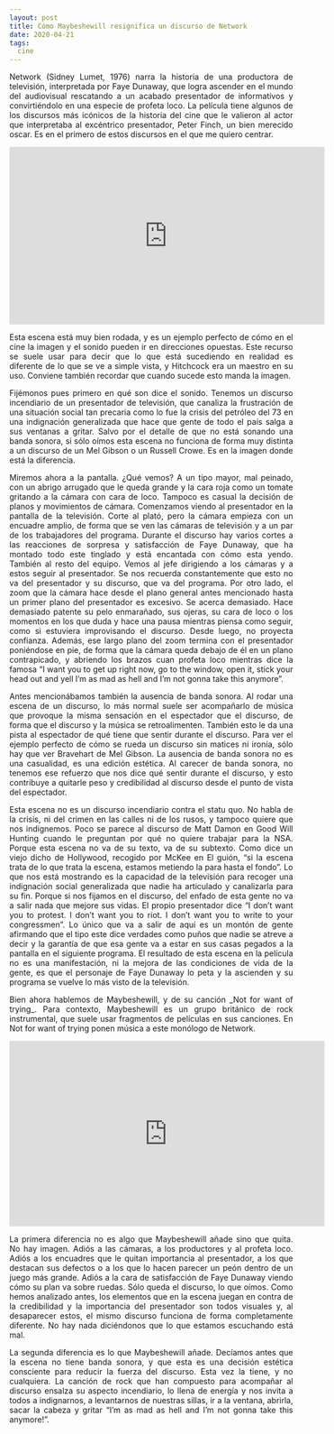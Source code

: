 ```yaml
---
layout: post
title: Cómo Maybeshewill resignifica un discurso de Network
date: 2020-04-21
tags:
  cine
---
```

<p style='text-align: justify;'>Network (Sidney Lumet, 1976) narra la historia de una productora de televisión, interpretada por Faye Dunaway, que logra ascender en el mundo del audiovisual rescatando a un acabado presentador de informativos y convirtiéndolo en una especie de profeta loco. La película tiene algunos de los discursos más icónicos de la historia del cine que le valieron al actor que interpretaba al excéntrico presentador, Peter Finch, un bien merecido oscar. Es en el primero de estos discursos en el que me quiero centrar.</p>

<center><iframe width="560" height="315" src="https://www.youtube.com/embed/MRuS3dxKK9U" frameborder="0" allow="accelerometer; autoplay; encrypted-media; gyroscope; picture-in-picture" allowfullscreen></iframe></center>

<p style='text-align: justify;'>Esta escena está muy bien rodada, y es un ejemplo perfecto de cómo en el cine la imagen y el sonido pueden ir en direcciones opuestas. Este recurso se suele usar para decir que lo que está sucediendo en realidad es diferente de lo que se ve a simple vista, y Hitchcock era un maestro en su uso. Conviene también recordar que cuando sucede esto manda la imagen.</p>

<p style='text-align: justify;'>Fijémonos pues primero en qué son dice el sonido. Tenemos un discurso incendiario de un presentador de televisión, que canaliza la frustración de una situación social tan precaria como lo fue la crisis del petróleo del 73 en una indignación generalizada que hace que gente de todo el país salga a sus ventanas a gritar. Salvo por el detalle de que no está sonando una banda sonora, si sólo oímos esta escena no funciona de forma muy distinta a un discurso de un Mel Gibson o un Russell Crowe. Es en la imagen donde está la diferencia.</p>

<p style='text-align: justify;'>Miremos ahora a la pantalla. ¿Qué vemos? A un tipo mayor, mal peinado, con un abrigo arrugado que le queda grande y la cara roja como un tomate gritando a la cámara con cara de loco. Tampoco es casual la decisión de planos y movimientos de cámara. Comenzamos viendo al presentador en la pantalla de la televisión. Corte al plató, pero la cámara empieza con un encuadre amplio, de forma que se ven las cámaras de televisión y a un par de los trabajadores del programa. Durante el discurso hay varios cortes a las reacciones de sorpresa y satisfacción de Faye Dunaway, que ha montado todo este tinglado y está encantada con cómo esta yendo. También al resto del equipo. Vemos al jefe dirigiendo a los cámaras y a estos seguir al presentador. Se nos recuerda constantemente que esto no va del presentador y su discurso, que va del programa. Por otro lado, el zoom que la cámara hace desde el plano general antes mencionado hasta un primer plano del presentador es excesivo. Se acerca demasiado. Hace demasiado patente su pelo enmarañado, sus ojeras, su cara de loco o los momentos en los que duda y hace una pausa mientras piensa como seguir, como si estuviera improvisando el discurso. Desde luego, no proyecta confianza. Además, ese largo plano del zoom termina con el presentador poniéndose en pie, de forma que la cámara queda debajo de él en un plano contrapicado, y abriendo los brazos cuan profeta loco mientras dice la famosa “I want you to get up right now, go to the window, open it, stick your head out and yell I’m as mad as hell and I’m not gonna take this anymore”.</p>

<p style='text-align: justify;'>Antes mencionábamos también la ausencia de banda sonora. Al rodar una escena de un discurso, lo más normal suele ser acompañarlo de música que provoque la misma sensación en el espectador que el discurso, de forma que el discurso y la música se retroalimenten. También esto le da una pista al espectador de qué tiene que sentir durante el discurso. Para ver el ejemplo perfecto de cómo se rueda un discurso sin matices ni ironía, sólo hay que ver Bravehart de Mel Gibson. La ausencia de banda sonora no es una casualidad, es una edición estética. Al carecer de banda sonora, no tenemos ese refuerzo que nos dice qué sentir durante el discurso, y esto contribuye a quitarle peso y credibilidad al discurso desde el punto de vista del espectador.</p>

<p style='text-align: justify;'>Esta escena no es un discurso incendiario contra el statu quo. No habla de la crisis, ni del crimen en las calles ni de los rusos, y tampoco quiere que nos indignemos. Poco se parece al discurso de Matt Damon en Good Will Hunting cuando le preguntan por qué no quiere trabajar para la NSA. Porque esta escena no va de su texto, va de su subtexto. Como dice un viejo dicho de Hollywood, recogido por McKee en El guión, “si la escena trata de lo que trata la escena, estamos metiendo la para hasta el fondo”. Lo que nos está mostrando es la capacidad de la televisión para recoger una indignación social generalizada que nadie ha articulado y canalizarla para su fin. Porque si nos fijamos en el discurso, del enfado de esta gente no va a salir nada que mejore sus vidas. El propio presentador dice “I don’t want you to protest. I don’t want you to riot. I don’t want you to write to your congressmen”. Lo único que va a salir de aquí es un montón de gente afirmando que el tipo este dice verdades como puños que nadie se atreve a decir y la garantía de que esa gente va a estar en sus casas pegados a la pantalla en el siguiente programa. El resultado de esta escena en la película no es una manifestación, ni la mejora de las condiciones de vida de la gente, es que el personaje de Faye Dunaway lo peta y la ascienden y su programa se vuelve lo más visto de la televisión.</p>

<p style='text-align: justify;'>Bien ahora hablemos de Maybeshewill, y de su canción _Not for want of trying_. Para contexto, Maybeshewill es un grupo británico de rock instrumental, que suele usar fragmentos de películas en sus canciones. En Not for want of trying ponen música a este monólogo de Network.</p>

<center><iframe width="560" height="329" src="https://www.youtube.com/embed/L-778EerveU" frameborder="0" allow="accelerometer; autoplay; encrypted-media; gyroscope; picture-in-picture" allowfullscreen></iframe></center>

<p style='text-align: justify;'>La primera diferencia no es algo que Maybeshewill añade sino que quita. No hay imagen. Adiós a las cámaras, a los productores y al profeta loco. Adiós a los encuadres que le quitan importancia al presentador, a los que destacan sus defectos o a los que lo hacen parecer un peón dentro de un juego más grande. Adiós a la cara de satisfacción de Faye Dunaway viendo cómo su plan va sobre ruedas. Sólo queda el discurso, lo que oímos. Como hemos analizado antes, los elementos que en la escena juegan en contra de la credibilidad y la importancia del presentador son todos visuales y, al desaparecer estos, el mismo discurso funciona de forma completamente diferente. No hay nada diciéndonos que lo que estamos escuchando está mal.</p>

<p style='text-align: justify;'>La segunda diferencia es lo que Maybeshewill añade. Decíamos antes que la escena no tiene banda sonora, y que esta es una decisión estética consciente para reducir la fuerza del discurso. Esta vez la tiene, y no cualquiera. La canción de rock que han compuesto para acompañar al discurso ensalza su aspecto incendiario, lo llena de energía y nos invita a todos a indignarnos, a levantarnos de nuestras sillas, ir a la ventana, abrirla, sacar la cabeza y gritar “I’m as mad as hell and I’m not gonna take this anymore!”.</p>